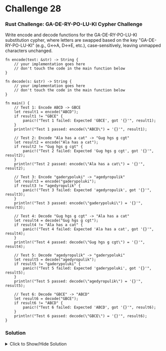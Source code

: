 # Challenge 28

### Rust Challenge: GA-DE-RY-PO-LU-KI Cypher Challenge

Write encode and decode functions for the GA-DE-RY-PO-LU-KI substitution cypher, where letters are swapped based on the key "GA-DE-RY-PO-LU-KI" (e.g., G↔A, D↔E, etc.), case-sensitively, leaving unmapped characters unchanged.

```rust,editable
fn encode(text: &str) -> String {
    // your implementation goes here
    // don't touch the code in the main function below
}

fn decode(s: &str) -> String {
    // your implementation goes here
    // don't touch the code in the main function below
}

fn main() {
    // Test 1: Encode ABCD -> GBCE
    let result1 = encode("ABCD");
    if result1 != "GBCE" {
        panic!("Test 1 failed: Expected 'GBCE', got '{}'", result1);
    }
    println!("Test 1 passed: encode(\"ABCD\") = '{}'", result1);

    // Test 2: Encode "Ala has a cat" -> "Gug hgs g cgt"
    let result2 = encode("Ala has a cat");
    if result2 != "Gug hgs g cgt" {
        panic!("Test 2 failed: Expected 'Gug hgs g cgt', got '{}'", result2);
    }
    println!("Test 2 passed: encode(\"Ala has a cat\") = '{}'", result2);

    // Test 3: Encode "gaderypoluki" -> "agedyropulik"
    let result3 = encode("gaderypoluki");
    if result3 != "agedyropulik" {
        panic!("Test 3 failed: Expected 'agedyropulik', got '{}'", result3);
    }
    println!("Test 3 passed: encode(\"gaderypoluki\") = '{}'", result3);

    // Test 4: Decode "Gug hgs g cgt" -> "Ala has a cat"
    let result4 = decode("Gug hgs g cgt");
    if result4 != "Ala has a cat" {
        panic!("Test 4 failed: Expected 'Ala has a cat', got '{}'", result4);
    }
    println!("Test 4 passed: decode(\"Gug hgs g cgt\") = '{}'", result4);

    // Test 5: Decode "agedyropulik" -> "gaderypoluki"
    let result5 = decode("agedyropulik");
    if result5 != "gaderypoluki" {
        panic!("Test 5 failed: Expected 'gaderypoluki', got '{}'", result5);
    }
    println!("Test 5 passed: decode(\"agedyropulik\") = '{}'", result5);

    // Test 6: Decode "GBCE" -> "ABCD"
    let result6 = decode("GBCE");
    if result6 != "ABCD" {
        panic!("Test 6 failed: Expected 'ABCD', got '{}'", result6);
    }
    println!("Test 6 passed: decode(\"GBCE\") = '{}'", result6);
}

```

### Solution

<details>
<summary>Click to Show/Hide Solution</summary>

```rust

use std::collections::HashMap;

fn encode(text: &str) -> String {
    let cypher = "GADERYPOLUKIgaderypoluki";
    text.chars()
        .map(|c| {
            cypher
                .find(c)
                .map_or(c, |pos| cypher.as_bytes()[pos ^ 1] as char)
        })
        .collect()
}

fn decode(text: &str) -> String {
    encode(text) // Since the substitution is symmetric, decode is the same as encode
}
```

</details>
